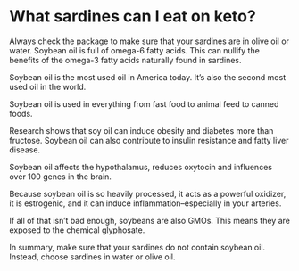 # What sardines can I eat on keto?

Always check the package to make sure that your sardines are in olive oil or water. Soybean oil is full of omega-6 fatty acids. This can nullify the benefits of the omega-3 fatty acids naturally found in sardines.

Soybean oil is the most used oil in America today. It’s also the second most used oil in the world.

Soybean oil is used in everything from fast food to animal feed to canned foods.

Research shows that soy oil can induce obesity and diabetes more than fructose. Soybean oil can also contribute to insulin resistance and fatty liver disease.

Soybean oil affects the hypothalamus, reduces oxytocin and influences over 100 genes in the brain.

Because soybean oil is so heavily processed, it acts as a powerful oxidizer, it is estrogenic, and it can induce inflammation–especially in your arteries.

If all of that isn’t bad enough, soybeans are also GMOs. This means they are exposed to the chemical glyphosate.

In summary, make sure that your sardines do not contain soybean oil. Instead, choose sardines in water or olive oil.